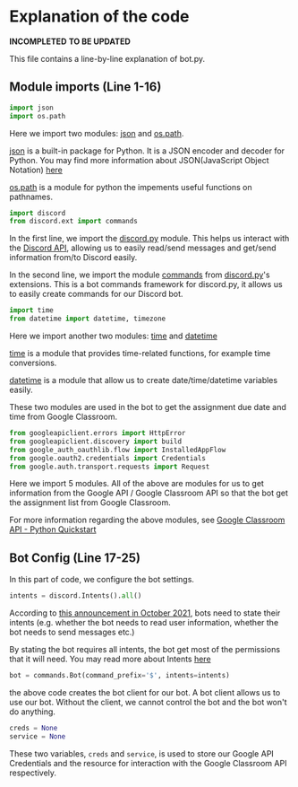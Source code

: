 # Explanation of the code
**INCOMPLETED**
**TO BE UPDATED**

This file contains a line-by-line explanation of bot.py.

## Module imports (Line 1-16)
```py
import json
import os.path
```
Here we import two modules: [json](https://docs.python.org/3/library/json.html) and [os.path](https://docs.python.org/3/library/os.path.html). 

[json](https://docs.python.org/3/library/json.html) is a built-in package for Python. It is a JSON encoder and decoder for Python. You may find more information about JSON(JavaScript Object Notation) [here](https://json.org/)

[os.path](https://docs.python.org/3/library/os.path.html) is a module for python the impements useful functions on pathnames.

```py
import discord
from discord.ext import commands
```
In the first line, we import the [discord.py](https://discordpy.readthedocs.io/en/stable) module. This helps us interact with the [Discord API](https://discord.com/developers/docs/intro), allowing us to easily read/send messages and get/send information from/to Discord easily.

In the second line, we import the module [commands](https://discordpy.readthedocs.io/en/stable/ext/commands/index.html) from [discord.py](https://discordpy.readthedocs.io/en/stable)'s extensions. This is a bot commands framework for discord.py, it allows us to easily create commands for our Discord bot.

```py
import time
from datetime import datetime, timezone
```
Here we import another two modules: [time](https://docs.python.org/3/library/time.html) and [datetime](https://docs.python.org/3/library/datetime.html)

[time](https://docs.python.org/3/library/time.html) is a module that provides time-related functions, for example time conversions.

[datetime](https://docs.python.org/3/library/datetime.html) is a module that allow us to create date/time/datetime variables easily.

These two modules are used in the bot to get the assignment due date and time from Google Classroom.

```py
from googleapiclient.errors import HttpError
from googleapiclient.discovery import build
from google_auth_oauthlib.flow import InstalledAppFlow
from google.oauth2.credentials import Credentials
from google.auth.transport.requests import Request
```
Here we import 5 modules. All of the above are modules for us to get information from the Google API / Google Classroom API so that the bot get the assignment list from Google Classroom.

For more information regarding the above modules, see [Google Classroom API - Python Quickstart](https://developers.google.com/classroom/quickstart/python)

## Bot Config (Line 17-25)
In this part of code, we configure the bot settings.
```py
intents = discord.Intents().all()
```
According to [this announcement in October 2021](https://support-dev.discord.com/hc/en-us/articles/4404772028055-Message-Content-Privileged-Intent-for-Verified-Bots), bots need to state their intents (e.g. whether the bot needs to read user information, whether the bot needs to send messages etc.) 

By stating the bot requires all intents, the bot get most of the permissions that it will need. You may read more about Intents [here](https://discord.com/developers/docs/topics/gateway#gateway-intents)
```py
bot = commands.Bot(command_prefix='$', intents=intents)
```
the above code creates the bot client for our bot. A bot client allows us to use our bot. Without the client, we cannot control the bot and the bot won't do anything.

```py
creds = None
service = None
```
These two variables, `creds` and `service`, is used to store our Google API Credentials and the resource for interaction with the Google Classroom API respectively.

